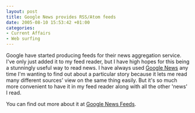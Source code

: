 ```yaml
---
layout: post
title: Google News provides RSS/Atom feeds
date: 2005-08-10 15:53:42 +01:00
categories:
- Current Affairs
- Web surfing
---
```

Google have started producing feeds for their news aggregation service.  I've only just added it to my feed reader, but I have high hopes for this being a stunningly useful way to read news.  I have always used <a href="http://news.google.co.uk/">Google News</a> any time I'm wanting to find out about a particular story because it lets me read many different sources' view on the same thing easily.  But it's so much more convenient to have it in my feed reader along with all the other 'news' I read.

You can find out more about it at <a href="http://news.google.co.uk/intl/en_uk/news_feed_terms.html">Google News Feeds</a>.
